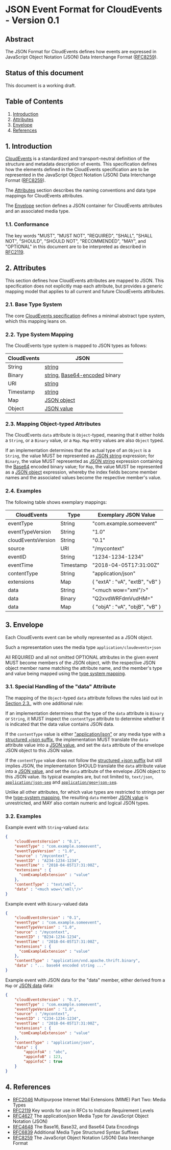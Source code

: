 # JSON Event Format for CloudEvents - Version 0.1

## Abstract

The JSON Format for CloudEvents defines how events are expressed in
JavaScript Object Notation (JSON) Data Interchange Format ([RFC8259][RFC8259]).

## Status of this document

This document is a working draft.

## Table of Contents

1. [Introduction](#1-introduction)
2. [Attributes](#2-attributes)
3. [Envelope](#3-envelope)
4. [References](#4-references)

## 1. Introduction

[CloudEvents][CE] is a standardized and transport-neutral definition of the
structure and metadata description of events. This specification defines how
the elements defined in the CloudEvents specification are to be represented in
the JavaScript Object Notation (JSON) Data Interchange Format
([RFC8259][RFC8259]).

The [Attributes](#2-attributes) section describes the naming conventions and
data type mappings for CloudEvents attributes.

The [Envelope](#3-envelope) section defines a JSON container for CloudEvents
attributes and an associated media type.

### 1.1. Conformance

The key words "MUST", "MUST NOT", "REQUIRED", "SHALL", "SHALL NOT", "SHOULD",
"SHOULD NOT", "RECOMMENDED", "MAY", and "OPTIONAL" in this document are to be
interpreted as described in [RFC2119][RFC2119].

## 2. Attributes

This section defines how CloudEvents attributes are mapped to JSON. This
specification does not explicitly map each attribute, but provides a generic
mapping model that applies to all current and future CloudEvents attributes.

### 2.1. Base Type System

The core [CloudEvents specification][CE] defines a minimal abstract type
system, which this mapping leans on.

### 2.2. Type System Mapping

The CloudEvents type system is mapped to JSON types as follows:

| CloudEvents | JSON
|--------------|-------------------------------------------------------------
| String       | [string][JSON-String]
| Binary       | [string][JSON-String], [Base64-encoded][base64] binary
| URI          | [string][JSON-String]
| Timestamp    | [string][JSON-String]
| Map          | [JSON object][JSON-Object]
| Object       | [JSON value][JSON-Value]

### 2.3. Mapping Object-typed Attributes

The CloudEvents `data` attribute is `Object`-typed, meaning that it either
holds a `String`, or a `Binary` value, or a `Map`. `Map` entry values are
also `Object` typed.

If an implementation determines that the actual type of an `Object` is a
`String`, the value MUST be represented as [JSON string][JSON-String]
expression; for `Binary`, the value MUST represented as [JSON
string][JSON-String] expression containing the [Base64][base64] encoded binary
value; for `Map`, the value MUST be represented as a [JSON object][JSON-Object]
expression, whereby the index fields become member names and the associated
values become the respective member's value.

### 2.4. Examples

The following table shows exemplary mappings:

| CloudEvents       | Type     | Exemplary JSON Value
|--------------------|----------|-------------------------------
| eventType          | String   | "com.example.someevent"
| eventTypeVersion   | String   | "1.0"
| cloudEventsVersion | String   | "0.1"
| source             | URI      | "/mycontext"
| eventID            | String   | "1234-1234-1234"
| eventTime          | Timestamp| "2018-04-05T17:31:00Z"
| contentType        | String   | "application/json"
| extensions         | Map      | { "extA" : "vA", "extB", "vB" }
| data               | String   | "<much wow=\"xml\"/>"
| data               | Binary   | "Q2xvdWRFdmVudHM="
| data               | Map      | { "objA" : "vA", "objB", "vB" }

## 3. Envelope

Each CloudEvents event can be wholly represented as a JSON object.

Such a representation uses the media type `application/cloudevents+json`

All REQUIRED and all not omitted OPTIONAL attributes in the given event MUST
become members of the JSON object, with the respective JSON object member name
matching the attribute name, and the member's type and value being mapped using
the [type system mapping](#22-type-system-mapping).

### 3.1. Special Handling of the "data" Attribute

The mapping of the `Object`-typed `data` attribute follows the rules laid out
in [Section 2.3.](#23-mapping-object-typed-attributes), with one additional
rule:

If an implementation determines that the type of the `data` attribute is
`Binary` or `String`, it MUST inspect the `contentType` attribute to determine
whether it is indicated that the data value contains JSON data.

If the `contentType` value is either ["application/json"][RFC4627] or any media type
with a [structured +json suffix][RFC6839], the implementation MUST translate
the `data` attribute value into a [JSON value][JSON-Value], and set the `data`
attribute of the envelope JSON object to this JSON value.

If the `contentType` value does not follow the [structured +json suffix][RFC6839]
but still implies JSON, the implementation SHOULD translate the `data` attribute
value into a [JSON value][JSON-Value], and set the `data` attribute of the envelope
JSON object to this JSON value. Its typical examples are, but not limited to,
`text/json`, [`application/json-seq`][JSON-seq] and
[`application/geo+json-seq`][JSON-geoseq].

Unlike all other attributes, for which value types are restricted to strings
per the [type-system mapping](#22-type-system-mapping), the resulting `data`
member [JSON value][JSON-Value] is unrestricted, and MAY also contain numeric
and logical JSON types.

### 3.2. Examples

Example event with `String`-valued `data`:

``` JSON
{
    "cloudEventsVersion" : "0.1",
    "eventType" : "com.example.someevent",
    "eventTypeVersion" : "1.0",
    "source" : "/mycontext",
    "eventID" : "A234-1234-1234",
    "eventTime" : "2018-04-05T17:31:00Z",
    "extensions" : {
      "comExampleExtension" : "value"
    },
    "contentType" : "text/xml",
    "data" : "<much wow=\"xml\"/>"
}
```

Example event with `Binary`-valued data

``` JSON
{
    "cloudEventsVersion" : "0.1",
    "eventType" : "com.example.someevent",
    "eventTypeVersion" : "1.0",
    "source" : "/mycontext",
    "eventID" : "B234-1234-1234",
    "eventTime" : "2018-04-05T17:31:00Z",
    "extensions" : {
      "comExampleExtension" : "value"
    },
    "contentType" : "application/vnd.apache.thrift.binary",
    "data" : "... base64 encoded string ..."
}
```

Example event with JSON data for the "data" member, either derived from
a `Map` or [JSON data](#31-special-handling-of-the-data-attribute) data:

``` JSON
{
    "cloudEventsVersion" : "0.1",
    "eventType" : "com.example.someevent",
    "eventTypeVersion" : "1.0",
    "source" : "/mycontext",
    "eventID" : "C234-1234-1234",
    "eventTime" : "2018-04-05T17:31:00Z",
    "extensions" : {
      "comExampleExtension" : "value"
    },
    "contentType" : "application/json",
    "data" : {
        "appinfoA" : "abc",
        "appinfoB" : 123,
        "appinfoC" : true
    }
}
```

## 4. References

* [RFC2046][RFC2046] Multipurpose Internet Mail Extensions (MIME) Part Two:
  Media Types
* [RFC2119][RFC2119] Key words for use in RFCs to Indicate Requirement Levels
* [RFC4627][RFC4627] The application/json Media Type for JavaScript Object
  Notation (JSON)
* [RFC4648][RFC4648] The Base16, Base32, and Base64 Data Encodings
* [RFC6839][RFC6839] Additional Media Type Structured Syntax Suffixes
* [RFC8259][RFC8259] The JavaScript Object Notation (JSON) Data Interchange Format

[base64]: https://tools.ietf.org/html/rfc4648#section-4
[CE]: ./spec.md
[Content-Type]: https://tools.ietf.org/html/rfc7231#section-3.1.1.5
[JSON-format]: ./json-format.md
[JSON-geoseq]: https://www.iana.org/assignments/media-types/application/geo+json-seq
[JSON-Object]: https://tools.ietf.org/html/rfc7159#section-4
[JSON-seq]: https://www.iana.org/assignments/media-types/application/json-seq
[JSON-String]: https://tools.ietf.org/html/rfc7159#section-7
[JSON-Value]: https://tools.ietf.org/html/rfc7159#section-3
[RFC2046]: https://tools.ietf.org/html/rfc2046
[RFC2119]: https://tools.ietf.org/html/rfc2119
[RFC4627]: https://tools.ietf.org/html/rfc4627
[RFC4648]: https://tools.ietf.org/html/rfc4648
[RFC6839]: https://tools.ietf.org/html/rfc6839#section-3.1
[RFC8259]: https://tools.ietf.org/html/rfc8259

